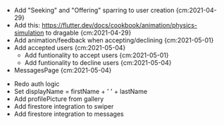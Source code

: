 - Add "Seeking" and "Offering" sparring to user creation  {cm:2021-04-29}
- Add this: https://flutter.dev/docs/cookbook/animation/physics-simulation to dragable {cm:2021-04-29}
- Add animation/feedback when accepting/declining {cm:2021-05-01}
- Add accepted users {cm:2021-05-04}
    - Add funtionality to accept users {cm:2021-05-01}
    - Add funtionality to decline users {cm:2021-05-04}
- MessagesPage {cm:2021-05-04}

<!-- https://medium.com/flutter-community/building-a-chat-app-with-flutter-and-firebase-from-scratch-9eaa7f41782e -->
- Redo auth logic
- Set displayName = firstName + ' ' + lastName
- Add profilePicture from gallery
- Add firestore integration to swiper
- Add firestore integration to messages
